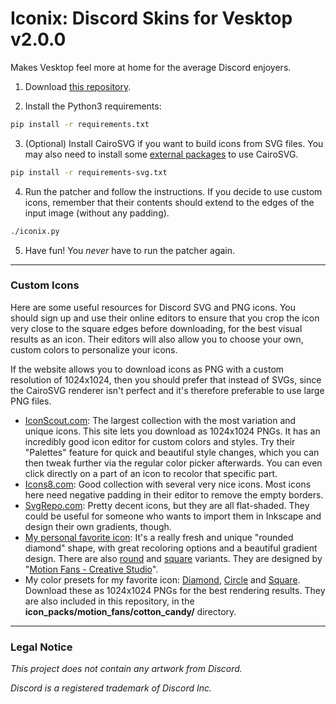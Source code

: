 # Iconix: Discord Skins for Vesktop v2.0.0

Makes Vesktop feel more at home for the average Discord enjoyers.


1. Download [this repository](https://github.com/Arcitec/iconix).

2. Install the Python3 requirements:

```sh
pip install -r requirements.txt
```

3. (Optional) Install CairoSVG if you want to build icons from SVG files. You may also need to install some [external packages](https://cairosvg.org/documentation/) to use CairoSVG.

```sh
pip install -r requirements-svg.txt
```

4. Run the patcher and follow the instructions. If you decide to use custom icons, remember that their contents should extend to the edges of the input image (without any padding).

```sh
./iconix.py
```

5. Have fun! You *never* have to run the patcher again.


---

### Custom Icons

Here are some useful resources for Discord SVG and PNG icons. You should sign up and use their online editors to ensure that you crop the icon very close to the square edges before downloading, for the best visual results as an icon. Their editors will also allow you to choose your own, custom colors to personalize your icons.

If the website allows you to download icons as PNG with a custom resolution of 1024x1024, then you should prefer that instead of SVGs, since the CairoSVG renderer isn't perfect and it's therefore preferable to use large PNG files.

- [IconScout.com](https://iconscout.com/icons/discord?price=free): The largest collection with the most variation and unique icons. This site lets you download as 1024x1024 PNGs. It has an incredibly good icon editor for custom colors and styles. Try their "Palettes" feature for quick and beautiful style changes, which you can then tweak further via the regular color picker afterwards. You can even click directly on a part of an icon to recolor that specific part.
- [Icons8.com](https://icons8.com/icons/set/discord): Good collection with several very nice icons. Most icons here need negative padding in their editor to remove the empty borders.
- [SvgRepo.com](https://www.svgrepo.com/vectors/discord/): Pretty decent icons, but they are all flat-shaded. They could be useful for someone who wants to import them in Inkscape and design their own gradients, though.
- [My personal favorite icon](https://iconscout.com/free-icon/discord-11306594): It's a really fresh and unique "rounded diamond" shape, with great recoloring options and a beautiful gradient design. There are also [round](https://iconscout.com/free-icon/discord-11306407) and [square](https://iconscout.com/free-icon/discord-11306355) variants. They are designed by "[Motion Fans - Creative Studio](https://iconscout.com/contributors/seba086)".
- My color presets for my favorite icon: [Diamond](https://iconscout.com/svg-editor?state=XQAAAALqAAAAAAAAAABt__348v1FAx8N3lMcQCONOyOsOielAEk-g5Qn3gAnEv5AkFUsKBoMEi0VXghrWo0E277rAMCN8VTVZyEsWoHYBmODlDPJ1cU7Zmu-eCAqjUhieFjIsjnWz_jym6BoH10nXUgzdnnYXQVQJoCrz-2lYCormX9oUwVzVTvKUkz_g8voTAvPbqg1Ggz0_ZsfxLzosFyuKKtv8HVhocC1GXdlBTqGIUmq9rbp173LzNmDSqfMog2K43pWUmi0XAmYyKm7kKY1rc3vWQ-7HxoL2Wlae3vCRjmTQe6u9__4ElsA), [Circle](https://iconscout.com/svg-editor?state=XQAAAALqAAAAAAAAAABt__348v1FAx8N3lMcQCOdcX6Dft1T1Q0lLuZxwW1a7J3PQkhVpH91Ki2AUgv8v61qyVFPXVNEsVfPUuX79LF8Mtfi7vJ2EOTulAi7LrJqJk7DXp84GhBIKDzoGzEF0RGV-ZG0IkyNWa5jEM5KF1Pb0PD5vj73_GHq58BHsE5YcQxFlEtJnJlXxzOWjkys1eBVguGUtvlrGtN34ba6qnQ19E-zQF5nI2PIKInYBMWVGLU-cebkdIPjTrdt6vMlxQPyV0TfWYSOONGcF5NxslqBUYqCeaiKHuj_xhRAAA) and [Square](https://iconscout.com/svg-editor?state=XQAAAALqAAAAAAAAAABt__348v1FAx8N3lMcQCONOyOsOielAEk-g5Qn3gAnEv5AkFUsKBoMEi0VXghrWo0E277rAMCN8VTVZyEsWoHYBmODlDPJ1cU7Zmu-eCAqjUhieFjIsjnWz_jym6BoH10nXUgzdnnYXQVQJoCrz-2lYCormX9oSUYraBnHl5DDWqoBVB6LXoh7CVfruDVUtjXzFLr98P8YWkWl6__FanyDRbJZ_BefqLf7T_lFKRVFltwtozL0egCmMSuk1k96U3uC7w_Zy6ENKd7l0DKHzeDaynoCQHYrcapXmf_Jk9AA). Download these as 1024x1024 PNGs for the best rendering results. They are also included in this repository, in the **icon_packs/motion_fans/cotton_candy/** directory.


---

### Legal Notice

*This project does not contain any artwork from Discord.*

*Discord is a registered trademark of Discord Inc.*
